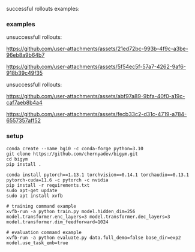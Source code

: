 successful rollouts examples:

### examples

unsuccessfull rollouts:

https://github.com/user-attachments/assets/21ed72bc-993b-4f9c-a3be-96eb8a9b64b7

https://github.com/user-attachments/assets/5f54ec5f-57a7-4262-9af6-918b39c49f35

unsuccessfull rollouts:

https://github.com/user-attachments/assets/abf97a89-9bfa-40f0-a19c-caf7aeb8b4a4

https://github.com/user-attachments/assets/fecb33c2-d31c-4719-a784-6557357aff52

### setup

```
conda create --name bg10 -c conda-forge python=3.10
git clone https://github.com/chernyadev/bigym.git
cd bigym
pip install .

conda install pytorch==1.13.1 torchvision==0.14.1 torchaudio==0.13.1 pytorch-cuda=11.6 -c pytorch -c nvidia
pip install -r requirements.txt
sudo apt-get update
sudo apt install xvfb

# training command example
xvfb-run -a python train.py model.hidden_dim=256 model.transformer.enc_layers=3 model.transformer.dec_layers=3 model.transformer.dim_feedforward=1024

# evaluation command example
xvfb-run -a python evaluate.py data.full_demo=false base_dir=exp2 model.use_task_emb=true
```
